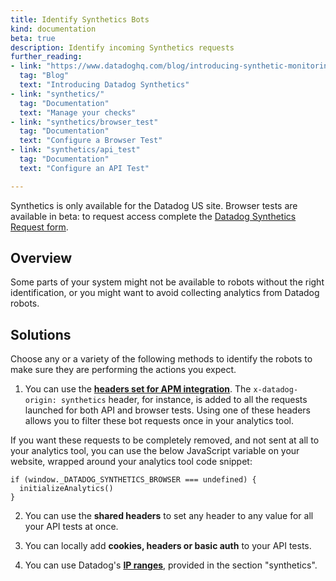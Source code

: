 ```yaml
---
title: Identify Synthetics Bots
kind: documentation
beta: true
description: Identify incoming Synthetics requests
further_reading:
- link: "https://www.datadoghq.com/blog/introducing-synthetic-monitoring/"
  tag: "Blog"
  text: "Introducing Datadog Synthetics"
- link: "synthetics/"
  tag: "Documentation"
  text: "Manage your checks"
- link: "synthetics/browser_test"
  tag: "Documentation"
  text: "Configure a Browser Test"
- link: "synthetics/api_test"
  tag: "Documentation"
  text: "Configure an API Test"

---
```


<div class="alert alert-warning">Synthetics is only available for the Datadog US site. Browser tests are available in beta: to request access complete the <a href="https://app.datadoghq.com/synthetics/beta">Datadog Synthetics Request form</a>.</div>

## Overview

Some parts of your system might not be available to robots without the right identification, or you might want to avoid collecting analytics from Datadog robots.

## Solutions

Choose any or a variety of the following methods to identify the robots to make sure they are performing the actions you expect.

1. You can use the [**headers set for APM integration**][1]. The `x-datadog-origin: synthetics` header, for instance, is added to all the requests launched for both API and browser tests. Using one of these headers allows you to filter these bot requests once in your analytics tool.

If you want these requests to be completely removed, and not sent at all to your analytics tool, you can use the below JavaScript variable on your website, wrapped around your analytics tool code snippet:

```
if (window._DATADOG_SYNTHETICS_BROWSER === undefined) {
  initializeAnalytics()
}
```

2. You can use the **shared headers** to set any header to any value for all your API tests at once.

3. You can locally add **cookies, headers or basic auth** to your API tests.

4. You can use Datadog's [**IP ranges**][2], provided in the section "synthetics".

[1]: /synthetics/apm/#how-are-traces-linked-to-checks
[2]: https://ip-ranges.datadoghq.com
